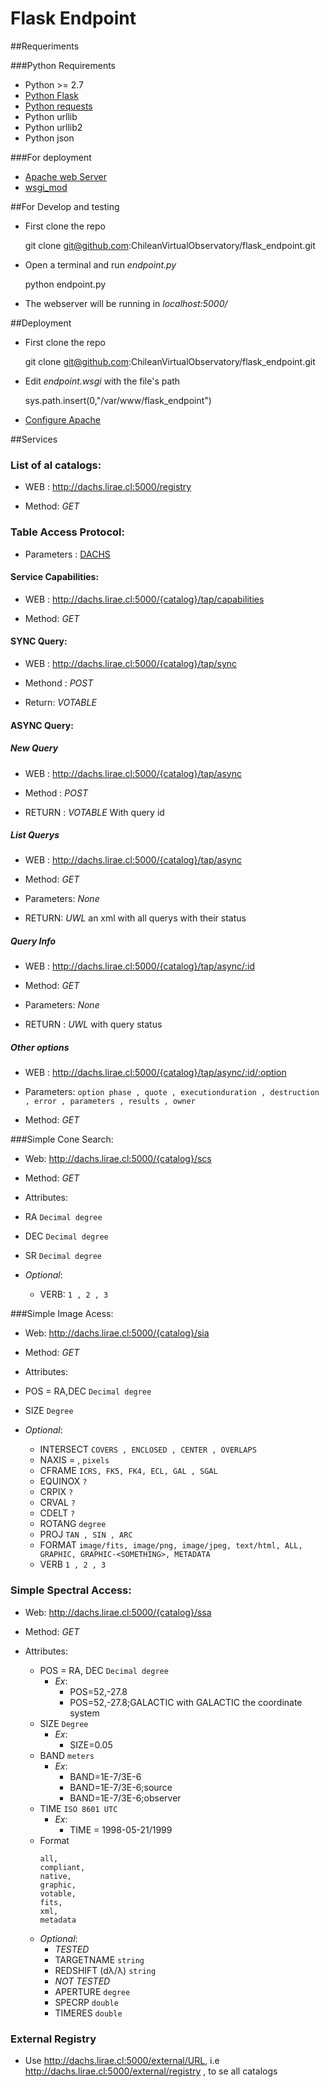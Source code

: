# Flask Endpoint

##Requeriments

###Python Requirements
* Python >= 2.7 
* [Python Flask](http://flask.pocoo.org/)
* [Python requests](http://docs.python-requests.org/en/latest/)
* Python urllib
* Python urllib2
* Python json

###For deployment
* [Apache web Server](http://httpd.apache.org/)
* [wsgi_mod](http://flask.pocoo.org/docs/deploying/mod_wsgi/)



##For Develop and testing
* First clone the repo

    git clone git@github.com:ChileanVirtualObservatory/flask_endpoint.git

* Open a terminal and run *endpoint.py*

    python endpoint.py

* The webserver will be running in *localhost:5000/*

##Deployment

* First clone the repo

    git clone git@github.com:ChileanVirtualObservatory/flask_endpoint.git

* Edit *endpoint.wsgi* with the file's path

    sys.path.insert(0,"/var/www/flask_endpoint")

* [Configure Apache](http://flask.pocoo.org/docs/deploying/mod_wsgi/#configuring-apache)

##Services

### List of al catalogs:
   * WEB : http://dachs.lirae.cl:5000/registry
   
   * Method: *GET*


### Table Access Protocol:

* Parameters : [DACHS](https://github.com/ChileanVirtualObservatory/dachs#parameters)

#### Service Capabilities:

   * WEB : http://dachs.lirae.cl:5000/{catalog}/tap/capabilities
   
   * Method: *GET*

#### SYNC Query:

   * WEB : http://dachs.lirae.cl:5000/{catalog}/tap/sync
   
   * Methond : *POST*
   
   * Return: *VOTABLE*

#### ASYNC Query:

##### New Query

   * WEB : http://dachs.lirae.cl:5000/{catalog}/tap/async
   
   * Method : *POST*
   
   * RETURN : *VOTABLE* With query id
   
##### List Querys

   * WEB : http://dachs.lirae.cl:5000/{catalog}/tap/async
 
   * Method: *GET*
   
   * Parameters: *None*

   * RETURN: *UWL* an xml with all querys with their status
   
##### Query Info
   * WEB : http://dachs.lirae.cl:5000/{catalog}/tap/async/:id
   
   * Method: *GET*
   
   * Parameters: *None* 
   
   * RETURN :  *UWL* with query status
   
##### Other options

   * WEB : http://dachs.lirae.cl:5000/{catalog}/tap/async/:id/:option
  
   * Parameters: `option phase , quote , executionduration , destruction , error , parameters , results , owner`   

   * Method: *GET*
   
###Simple Cone Search:
* Web: http://dachs.lirae.cl:5000/{catalog}/scs

* Method: *GET*

* Attributes:
 * RA `Decimal degree`
 * DEC `Decimal degree`
 * SR `Decimal degree`
 * *Optional*:
   * VERB: `1 , 2 , 3`


###Simple Image Acess:
* Web: http://dachs.lirae.cl:5000/{catalog}/sia

* Method: *GET*

* Attributes: 
 * POS = RA,DEC `Decimal degree`
 * SIZE `Degree`
 * *Optional*:
	* INTERSECT `COVERS , ENCLOSED , CENTER , OVERLAPS`
	* NAXIS = <width>,<height> `pixels`
	* CFRAME `ICRS, FK5, FK4, ECL, GAL , SGAL`
	* EQUINOX `?`
	* CRPIX `?`
	* CRVAL `?`
	* CDELT `?`
	* ROTANG `degree`
	* PROJ `TAN , SIN , ARC`
	* FORMAT `image/fits, image/png, image/jpeg, text/html, ALL, GRAPHIC, GRAPHIC-<SOMETHING>, METADATA`
	* VERB `1 , 2 , 3`

### Simple Spectral Access:
* Web: http://dachs.lirae.cl:5000/{catalog}/ssa

* Method: *GET*

* Attributes:
	* POS = RA, DEC `Decimal degree`
		* *Ex*: 
			* POS=52,-27.8 
			* POS=52,-27.8;GALACTIC with GALACTIC the coordinate system 
	* SIZE `Degree`
		* *Ex*: 
			* SIZE=0.05
	* BAND `meters`
	 	* *Ex*: 
	 		* BAND=1E-7/3E-6
	 		* BAND=1E-7/3E-6;source 
	 		* BAND=1E-7/3E-6;observer
	* TIME `ISO 8601 UTC`
		* *Ex*: 
			* TIME = 1998-05-21/1999
	* Format 
		```
		all,
		compliant,
		native,
		graphic,
		votable,
		fits,
		xml,
		metadata
		```
	* *Optional*:
		* *TESTED*  
		* TARGETNAME `string`
		* REDSHIFT (dλ/λ) `string`
		* *NOT TESTED*
		* APERTURE `degree`
		* SPECRP `double`
		* TIMERES `double`

### External Registry

* Use  http://dachs.lirae.cl:5000/external/URL, i.e  http://dachs.lirae.cl:5000/external/registry , to se all catalogs
	


